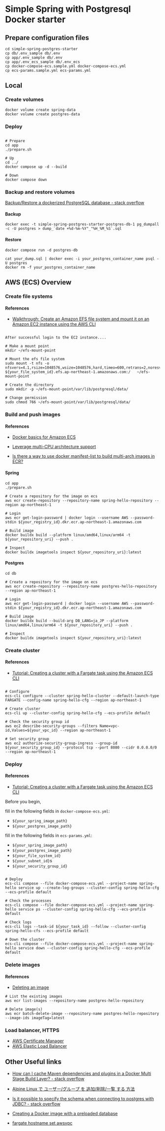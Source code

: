 # Simple Spring with Postgresql Docker starter


## Prepare configuration files

```
cd simple-spring-postgres-starter
cp db/.env_sample db/.env
cp app/.env_sample db/.env
cp app/.env_ecs_sample db/.env_ecs
cp docker-compose-ecs.sample.yml docker-compose-ecs.yml
cp ecs-params.sample.yml ecs-params.yml
```


## Local

### Create volumes

```
docker volume create spring-data
docker volume create postgres-data
```

### Deploy

```

# Prepare
cd app
./prepare.sh

# Up
cd ../
docker compose up -d --build

# Down
docker compose down

```

### Backup and restore volumes

[Backup/Restore a dockerized PostgreSQL database - stack overflow](https://stackoverflow.com/questions/24718706/backup-restore-a-dockerized-postgresql-database)

#### Backup
```
docker exec -t simple-spring-postgres-starter-postgres-db-1 pg_dumpall -c -U postgres > dump_`date +%d-%m-%Y"_"%H_%M_%S`.sql

```

#### Restore

```
docker compose run -d postgres-db
```

```
cat your_dump.sql | docker exec -i your_postgres_container_name psql -U postgres
docker rm -f your_postgres_container_name
```

## AWS (ECS) Overview

### Create file systems

#### References

 - [Walkthrough: Create an Amazon EFS file system and mount it on an Amazon EC2 instance using the AWS CLI](https://docs.aws.amazon.com/efs/latest/ug/wt1-getting-started.html)


```

After successful login to the EC2 instance....

# Make a mount point
mkdir ~/efs-mount-point

# Mount the efs file system
sudo mount -t nfs -o nfsvers=4.1,rsize=1048576,wsize=1048576,hard,timeo=600,retrans=2,noresvport ${your_file_system_id}.efs.ap-northeast-1.amazonaws.com:/   ~/efs-mount-point  

# Create the directory
sudo mkdir -p ~/efs-mount-point/var/lib/postgresql/data/

# Change permission
sudo chmod 766 ~/efs-mount-point/var/lib/postgresql/data/

```

### Build and push images

#### References

 - [Docker basics for Amazon ECS](https://docs.aws.amazon.com/AmazonECS/latest/developerguide/docker-basics.html)

 - [Leverage multi-CPU architecture support](https://docs.docker.com/desktop/multi-arch/)

 - [Is there a way to use docker manifest-list to build multi-arch images in ECR?](https://stackoverflow.com/questions/58605523/is-there-a-way-to-use-docker-manifest-list-to-build-multi-arch-images-in-ecr)


#### Spring

```
cd app
./prepare.sh

# Create a repository for the image on ecs
aws ecr create-repository --repository-name spring-hello-repository --region ap-northeast-1

# Login
aws ecr get-login-password | docker login --username AWS --password-stdin ${your_registry_id}.dkr.ecr.ap-northeast-1.amazonaws.com

# Build image
docker buildx build --platform linux/amd64,linux/arm64 -t ${your_repository_uri} --push .

# Inspect
docker buildx imagetools inspect ${your_repository_uri}:latest

```

#### Postgres

```
cd db

# Create a repository for the image on ecs
aws ecr create-repository --repository-name postgres-hello-repository --region ap-northeast-1

# Login
aws ecr get-login-password | docker login --username AWS --password-stdin ${your_registry_id}.dkr.ecr.ap-northeast-1.amazonaws.com

# Build image
docker buildx build --build-arg DB_LANG=ja_JP --platform linux/amd64,linux/arm64 -t ${your_repository_uri} --push .

# Inspect
docker buildx imagetools inspect ${your_repository_uri}:latest

```

### Create cluster

#### References

- [Tutorial: Creating a cluster with a Fargate task using the Amazon ECS CLI](https://docs.aws.amazon.com/AmazonECS/latest/developerguide/ecs-cli-tutorial-fargate.html)

```

# Configure
ecs-cli configure --cluster spring-hello-cluster --default-launch-type FARGATE --config-name spring-hello-cfg --region ap-northeast-1

# Create cluster
ecs-cli up --cluster-config spring-hello-cfg --ecs-profile default

# Check the security group id
aws ec2 describe-security-groups --filters Name=vpc-id,Values=${your_vpc_id} --region ap-northeast-1

# Set security group
aws ec2 authorize-security-group-ingress --group-id ${your_security_group_id} --protocol tcp --port 8080 --cidr 0.0.0.0/0 --region ap-northeast-1

```

### Deploy

#### References

- [Tutorial: Creating a cluster with a Fargate task using the Amazon ECS CLI](https://docs.aws.amazon.com/AmazonECS/latest/developerguide/ecs-cli-tutorial-fargate.html)



Before you begin, 

fill in the following fields in `docker-compose-ecs.yml`:

 - `${your_spring_image_path}`
 - `${your_postgres_image_path}`


fill in the following fields in `ecs-params.yml`:

 - `${your_spring_image_path}`
 - `${your_postgres_image_path}`
 - `${your_file_system_id}`
 - `${your_subnet_id}`s
 - `${your_security_group_id}`


```

# Deploy 
ecs-cli compose --file docker-compose-ecs.yml --project-name spring-hello service up --create-log-groups --cluster-config spring-hello-cfg --ecs-profile default

# Check the processes
ecs-cli compose --file docker-compose-ecs.yml --project-name spring-hello service ps --cluster-config spring-hello-cfg --ecs-profile default

# Check logs
ecs-cli logs --task-id ${your_task_id} --follow --cluster-config spring-hello-cfs --ecs-profile default

# Down the cluster
ecs-cli compose --file docker-compose-ecs.yml --project-name spring-hello service down --cluster-config spring-hello-cfg --ecs-profile default

```


### Delete images


#### References

- [Deleting an image](https://docs.aws.amazon.com/AmazonECR/latest/userguide/delete_image.html)

```
# List the existing images
aws ecr list-images --repository-name postgres-hello-repository

# Delete image(s)
aws ecr batch-delete-image --repository-name postgres-hello-repository --image-ids imageTag=latest
```

### Load balancer, HTTPS

 - [AWS Certificate Manager](https://docs.aws.amazon.com/acm/latest/userguide/acm-overview.html)
 - [AWS Elastic Load Balancer](https://docs.aws.amazon.com/elasticloadbalancing/latest/application/introduction.html)


## Other Useful links

 - [How can I cache Maven dependencies and plugins in a Docker Multi Stage Build Layer? - stack overflow](https://stackoverflow.com/questions/47969389/how-can-i-cache-maven-dependencies-and-plugins-in-a-docker-multi-stage-build-lay)

 - [Alpine Linux で ユーザー/グループ を 追加/削除/一覧 する 方法](https://garafu.blogspot.com/2019/07/operate-user-group-on-alpine.html)

 - [Is it possible to specify the schema when connecting to postgres with JDBC? - stack overflow](https://stackoverflow.com/questions/4168689/is-it-possible-to-specify-the-schema-when-connecting-to-postgres-with-jdbc)

 - [Creating a Docker image with a preloaded database](https://cadu.dev/creating-a-docker-image-with-database-preloaded/)

 - [fargate hostname set awsvpc](https://stackoverflow.com/questions/65383842/fargate-hostname-set-awsvpc)